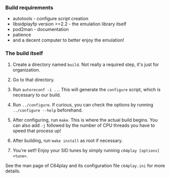 ### Build requirements

- autotools - configure script creation
- libsidplayfp version >=2.2 - the emulation library itself
- pod2man - documentation
- patience
- and a decent computer to better enjoy the emulation!

### The build itself

1. Create a directory named `build`. Not really a required step, it's just
for organization.

2. Go to that directory.

3. Run `autoreconf -i ..`. This will generate the `configure` script,
which is necessary to our build.

4. Run `../configure`. If curious, you can check the options by running
`../configure --help` beforehand.

5. After configuring, run `make`. This is where the actual build begins.
You can also add `-j` followed by the number of CPU threads you have to
speed that process up!

6. After building, run `make install` as root if necessary.

7. You're set!! Enjoy your SID tunes by simply running
`c64play [options] <tune>`.

See the man page of C64play and its configuration file `c64play.ini` for
more details.

